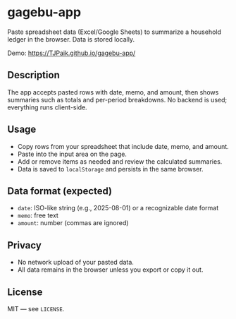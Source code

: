 # gagebu-app

Paste spreadsheet data (Excel/Google Sheets) to summarize a household ledger in the browser. Data is stored locally.

Demo: https://TJPaik.github.io/gagebu-app/

## Description
The app accepts pasted rows with date, memo, and amount, then shows summaries such as totals and per-period breakdowns. No backend is used; everything runs client-side.

## Usage
- Copy rows from your spreadsheet that include date, memo, and amount.
- Paste into the input area on the page.
- Add or remove items as needed and review the calculated summaries.
- Data is saved to `localStorage` and persists in the same browser.

## Data format (expected)
- `date`: ISO-like string (e.g., 2025-08-01) or a recognizable date format
- `memo`: free text
- `amount`: number (commas are ignored)

## Privacy
- No network upload of your pasted data.
- All data remains in the browser unless you export or copy it out.

## License
MIT — see `LICENSE`.

